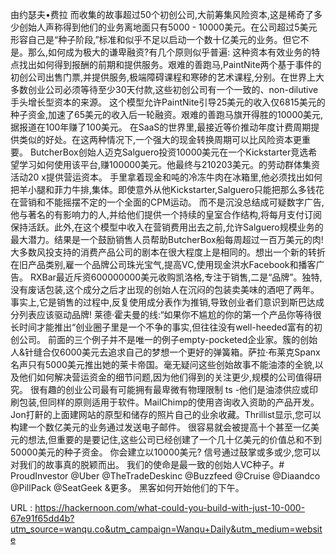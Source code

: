 由约瑟夫•费拉 
 而收集的故事超过50个初创公司,大前筹集风险资本,这是稀奇了多少创始人声称得到他们的业务离地面只有5000 - 10000美元。在公司超过5美元形容自己是“种子阶段,”标准和似乎不足以启动一个数十亿美元的业务。但它不是。那么,如何成为极大的谦卑融资?有几个原则似乎普遍: 
 这种资本有效业务的特点找出如何得到报酬的前期和提供服务。艰难的善跑马,PaintNite两个基于事件的初创公司出售门票,并提供服务,极端障碍课程和寒碜的艺术课程,分别。在世界上大多数创业公司必须等待至少30天付款,这些初创公司有一个一致的、non-dilutive手头增长型资本的来源。 
 这个模型允许PaintNite引导25美元的收入仅6815美元的种子资金,加速了65美元的收入后一轮融资。艰难的善跑马旗开得胜的10000美元,据报道在100年赚了100美元。 
 在SaaS的世界里,最接近等价推动年度计费周期提供类似的好处。在这两种情况下,一个强大的现金转换周期可以比风险资本更重要。 
 ButcherBox创始人迈克Salguero投资10000美元在一个Kickstarter竞选希望学习如何使用该平台,赚100000美元。他最终与210203美元。的劳动群体集资活动20 x提供营运资本。 
 手里拿着现金和吨的冷冻牛肉在冰箱里,他必须找出如何把羊小腿和菲力牛排,集体。即使意外从他Kickstarter,Salguero只能把那么多钱花在营销和不能摇摆不定的一个全面的CPM运动。 
 而不是沉没总结成可疑数字广告,他与著名的有影响力的人,并给他们提供一个持续的皇室合作结构,将每月支付订阅保持活跃。此外,在这个模型中收入在营销费用出去之前,允许Salguero规模业务的最大潜力。结果是一个鼓励销售人员帮助ButcherBox船每周超过一百万美元的肉! 
 大多数风投支持的消费产品公司的剧本在很大程度上是相同的。想出一个新的转折在旧产品类别,雇一个品牌公司珠光宝气,提高VC,使用现金洪水Facebook和播客广告。 
 RXBar最近斥资600000000美元收购凯洛格,专注于销售,二是“品牌”。独特,没有废话包装,这个成分之后才出现的创始人在沉闷的包装卖美味的酒吧了两年。事实上,它是销售的过程中,反复使用成分表作为推销,导致创业者们意识到斯巴达成分列表应该驱动品牌! 
 莱德·霍夫曼的线:“如果你不尴尬的你的第一个产品你等待很长时间才能推出“创业圈子里是一个不争的事实,但往往没有well-heeded富有的初创公司。 
 前面的三个例子并不是唯一的例子empty-pocketed企业家。簇的创始人&针缝合仅6000美元去追求自己的梦想一个更好的弹簧箱。萨拉·布莱克Spanx名声只有5000美元推出她的莱卡帝国。毫无疑问这些创始故事不能油漆的全貌,以及他们如何解决营运资金的细节问题,因为他们得到的关注更少,规模的公司值得研究。 
 很有趣的创业公司最有可能拥有最卑微有物理限制 
 ts -他们是油漆供应或印刷包装,但同样的原则适用于软件。MailChimp的使用咨询收入资助的产品开发。Jon打鼾的上面建网站的原型和储存的照片自己的业余收藏。Thrillist显示,您可以构建一个数亿美元的业务通过发送电子邮件。 
 很容易就会被提高十个甚至一亿美元的想法,但重要的是要记住,这些公司已经创建了一个几十亿美元的价值总和不到50000美元的种子资金。 
 你会建立以10000美元? 
 信号通过鼓掌或多或少,您可以对我们的故事真的脱颖而出。 
 我们的使命是最一致的创始人VC种子。# ProudInvestor @Uber @TheTradeDeskinc @Buzzfeed @Cruise @Diaandco @PillPack @SeatGeek &更多。 
 黑客如何开始他们的下午。 
  
   
  URL : https://hackernoon.com/what-could-you-build-with-just-10-000-67e91f65dd4b?utm_source=wanqu.co&utm_campaign=Wanqu+Daily&utm_medium=website